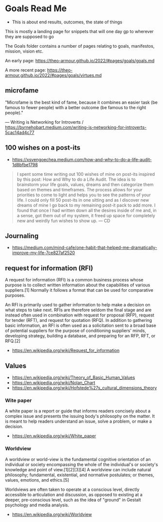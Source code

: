 # Goals Read Me

* This is about end results, outcomes, the state of things

This is mostly a landing page for snippets that will one day gp to wherever they are supposed to go

The Goals folder contains a number of pages  relating to goals, manifestos, mission, vision etc.

An early page: https://theo-armour.github.io/2022/#pages/goals/goals.md

A more recent page: https://theo-armour.github.io/2022/#pages/goals/virtues.md


## microfame

"Microfame is the best kind of fame, because it combines an easier task (be famous to fewer people) with a better outcome (be famous to the right people)."

— Writing is Networking for Introverts / https://byrnehobart.medium.com/writing-is-networking-for-introverts-5cac14ad4c77

## 100 wishes on a post-its

* https://xsvengoechea.medium.com/how-and-why-to-do-a-life-audit-1d8bfbe1798

>I spent some time writing out 100 wishes of mine on post-its inspired by this post: How and Why to do a Life Audit. The idea is to brainstorm your life goals, values, dreams and then categorize them based on themes and timeframes. The process allows for your priorities to come to light and helps you to see the patterns of your life. I could only fill 50 post-its in one sitting and as I discover new dreams of mine I go back to my remaining post-it pack to add more. I found that once I had written down all the desires inside of me and, in a sense, got them out of my system, it freed up space for completely new and weirdly fun wishes to show up. — CD

## Journaling

* https://medium.com/mind-cafe/one-habit-that-helped-me-dramatically-improve-my-life-7ce827af2520


## request for information (RFI)

A request for information (RFI) is a common business process whose purpose is to collect written information about the capabilities of various suppliers.[1] Normally it follows a format that can be used for comparative purposes.

An RFI is primarily used to gather information to help make a decision on what steps to take next. RFIs are therefore seldom the final stage and are instead often used in combination with request for proposal (RFP), request for tender (RFT), and request for quotation (RFQ). In addition to gathering basic information, an RFI is often used as a solicitation sent to a broad base of potential suppliers for the purpose of conditioning suppliers' minds, developing strategy, building a database, and preparing for an RFP, RFT, or RFQ.[2]

* https://en.wikipedia.org/wiki/Request_for_information


## Values

* https://en.wikipedia.org/wiki/Theory_of_Basic_Human_Values
* https://en.wikipedia.org/wiki/Nolan_Chart
* https://en.wikipedia.org/wiki/Hofstede%27s_cultural_dimensions_theory


### Wite paper

A white paper is a report or guide that informs readers concisely about a complex issue and presents the issuing body's philosophy on the matter. It is meant to help readers understand an issue, solve a problem, or make a decision.

* https://en.wikipedia.org/wiki/White_paper


### Worldview

A worldview or world-view is the fundamental cognitive orientation of an individual or society encompassing the whole of the individual's or society's knowledge and point of view.[1][2][3][4] A worldview can include natural philosophy; fundamental, existential, and normative postulates; or themes, values, emotions, and ethics.[5]

Worldviews are often taken to operate at a conscious level, directly accessible to articulation and discussion, as opposed to existing at a deeper, pre-conscious level, such as the idea of "ground" in Gestalt psychology and media analysis.


* https://en.wikipedia.org/wiki/Worldview

